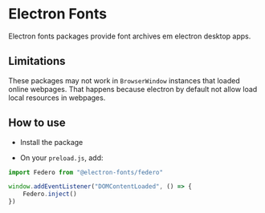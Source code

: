 # Electron Fonts

Electron fonts packages provide font archives em electron desktop apps.

## Limitations

These packages may not work in `BrowserWindow` instances that loaded online webpages. That happens because electron by default not allow load local resources in webpages.

## How to use

* Install the package

* On your `preload.js`, add:

```ts
import Federo from "@electron-fonts/federo"

window.addEventListener("DOMContentLoaded", () => {
    Federo.inject()
})
```